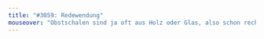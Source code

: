 ```yaml
---
title: "#3059: Redewendung"
mouseover: "Obstschalen sind ja oft aus Holz oder Glas, also schon recht hart."
---
```

